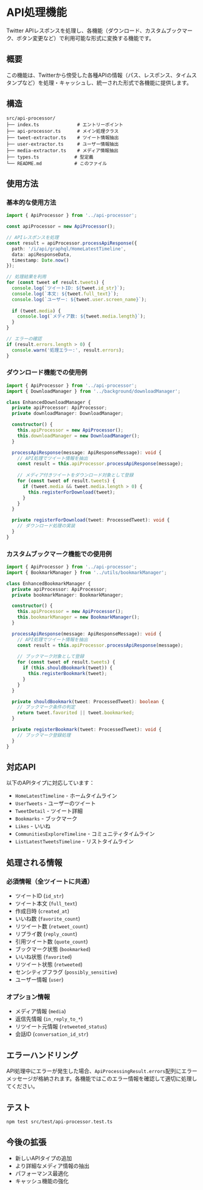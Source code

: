 # API処理機能

Twitter APIレスポンスを処理し、各機能（ダウンロード、カスタムブックマーク、ボタン変更など）で利用可能な形式に変換する機能です。

## 概要

この機能は、Twitterから傍受した各種APIの情報（パス、レスポンス、タイムスタンプなど）を処理・キャッシュし、統一された形式で各機能に提供します。

## 構造

```
src/api-processor/
├── index.ts              # エントリーポイント
├── api-processor.ts      # メイン処理クラス
├── tweet-extractor.ts    # ツイート情報抽出
├── user-extractor.ts     # ユーザー情報抽出
├── media-extractor.ts    # メディア情報抽出
├── types.ts             # 型定義
└── README.md            # このファイル
```

## 使用方法

### 基本的な使用方法

```typescript
import { ApiProcessor } from '../api-processor';

const apiProcessor = new ApiProcessor();

// APIレスポンスを処理
const result = apiProcessor.processApiResponse({
  path: '/i/api/graphql/HomeLatestTimeline',
  data: apiResponseData,
  timestamp: Date.now()
});

// 処理結果を利用
for (const tweet of result.tweets) {
  console.log(`ツイートID: ${tweet.id_str}`);
  console.log(`本文: ${tweet.full_text}`);
  console.log(`ユーザー: ${tweet.user.screen_name}`);
  
  if (tweet.media) {
    console.log(`メディア数: ${tweet.media.length}`);
  }
}

// エラーの確認
if (result.errors.length > 0) {
  console.warn('処理エラー:', result.errors);
}
```

### ダウンロード機能での使用例

```typescript
import { ApiProcessor } from '../api-processor';
import { DownloadManager } from '../background/downloadManager';

class EnhancedDownloadManager {
  private apiProcessor: ApiProcessor;
  private downloadManager: DownloadManager;

  constructor() {
    this.apiProcessor = new ApiProcessor();
    this.downloadManager = new DownloadManager();
  }

  processApiResponse(message: ApiResponseMessage): void {
    // API処理でツイート情報を抽出
    const result = this.apiProcessor.processApiResponse(message);
    
    // メディア付きツイートをダウンロード対象として登録
    for (const tweet of result.tweets) {
      if (tweet.media && tweet.media.length > 0) {
        this.registerForDownload(tweet);
      }
    }
  }

  private registerForDownload(tweet: ProcessedTweet): void {
    // ダウンロード処理の実装
  }
}
```

### カスタムブックマーク機能での使用例

```typescript
import { ApiProcessor } from '../api-processor';
import { BookmarkManager } from '../utils/bookmarkManager';

class EnhancedBookmarkManager {
  private apiProcessor: ApiProcessor;
  private bookmarkManager: BookmarkManager;

  constructor() {
    this.apiProcessor = new ApiProcessor();
    this.bookmarkManager = new BookmarkManager();
  }

  processApiResponse(message: ApiResponseMessage): void {
    // API処理でツイート情報を抽出
    const result = this.apiProcessor.processApiResponse(message);
    
    // ブックマーク対象として登録
    for (const tweet of result.tweets) {
      if (this.shouldBookmark(tweet)) {
        this.registerBookmark(tweet);
      }
    }
  }

  private shouldBookmark(tweet: ProcessedTweet): boolean {
    // ブックマーク条件の判定
    return tweet.favorited || tweet.bookmarked;
  }

  private registerBookmark(tweet: ProcessedTweet): void {
    // ブックマーク登録処理
  }
}
```

## 対応API

以下のAPIタイプに対応しています：

- `HomeLatestTimeline` - ホームタイムライン
- `UserTweets` - ユーザーのツイート
- `TweetDetail` - ツイート詳細
- `Bookmarks` - ブックマーク
- `Likes` - いいね
- `CommunitiesExploreTimeline` - コミュニティタイムライン
- `ListLatestTweetsTimeline` - リストタイムライン

## 処理される情報

### 必須情報（全ツイートに共通）

- ツイートID (`id_str`)
- ツイート本文 (`full_text`)
- 作成日時 (`created_at`)
- いいね数 (`favorite_count`)
- リツイート数 (`retweet_count`)
- リプライ数 (`reply_count`)
- 引用ツイート数 (`quote_count`)
- ブックマーク状態 (`bookmarked`)
- いいね状態 (`favorited`)
- リツイート状態 (`retweeted`)
- センシティブフラグ (`possibly_sensitive`)
- ユーザー情報 (`user`)

### オプション情報

- メディア情報 (`media`)
- 返信先情報 (`in_reply_to_*`)
- リツイート元情報 (`retweeted_status`)
- 会話ID (`conversation_id_str`)

## エラーハンドリング

API処理中にエラーが発生した場合、`ApiProcessingResult.errors`配列にエラーメッセージが格納されます。各機能ではこのエラー情報を確認して適切に処理してください。

## テスト

```bash
npm test src/test/api-processor.test.ts
```

## 今後の拡張

- 新しいAPIタイプの追加
- より詳細なメディア情報の抽出
- パフォーマンス最適化
- キャッシュ機能の強化 